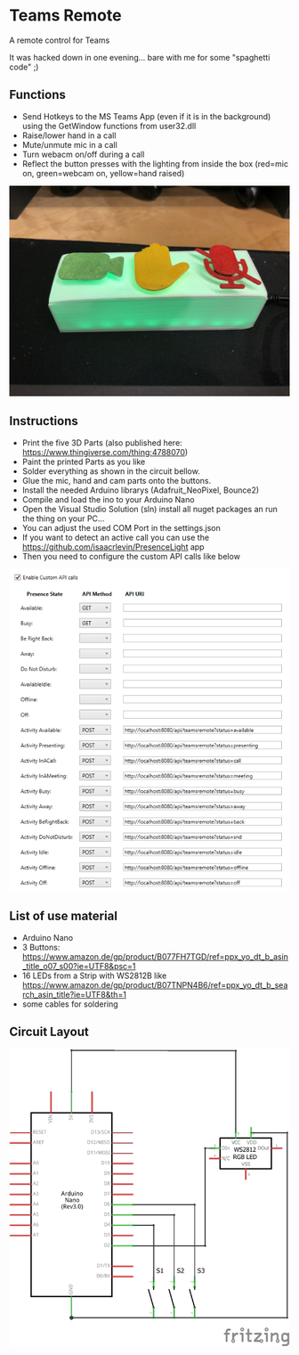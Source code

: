 # Teams Remote
A remote control for Teams

It was hacked down in one evening... bare with me for some "spaghetti code" ;)

## Functions
* Send Hotkeys to the MS Teams App (even if it is in the background) using the GetWindow functions from user32.dll
* Raise/lower hand in a call
* Mute/unmute mic in a call
* Turn webacm on/off during a call
* Reflect the button presses with the lighting from inside the box (red=mic on, green=webcam on, yellow=hand raised)

![Green](green.JPG)

## Instructions
* Print the five 3D Parts (also published here: https://www.thingiverse.com/thing:4788070)
* Paint the printed Parts as you like
* Solder everything as shown in the circuit bellow.
* Glue the mic, hand and cam parts onto the buttons.
* Install the needed Arduino librarys (Adafruit_NeoPixel, Bounce2)
* Compile and load the ino to your Arduino Nano
* Open the Visual Studio Solution (sln) install all nuget packages an run the thing on your PC...
* You can adjust the used COM Port in the settings.json
* If you want to detect an active call you can use the https://github.com/isaacrlevin/PresenceLight app
* Then you need to configure the custom API calls like below

![PresenceLight](presencelight.png)

## List of use material
* Arduino Nano
* 3 Buttons: https://www.amazon.de/gp/product/B077FH7TGD/ref=ppx_yo_dt_b_asin_title_o07_s00?ie=UTF8&psc=1
* 16 LEDs from a Strip with WS2812B like https://www.amazon.de/gp/product/B07TNPN4B6/ref=ppx_yo_dt_b_search_asin_title?ie=UTF8&th=1
* some cables for soldering


## Circuit Layout

![Circuit](Schaltung.png)

